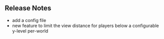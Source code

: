 ## Release Notes
* add a config file
* new feature to limit the view distance for players below a configurable y-level per-world

